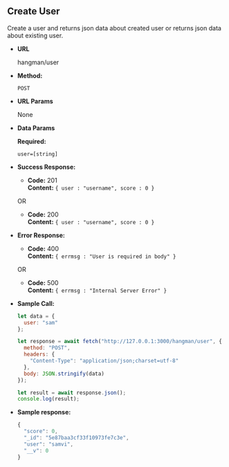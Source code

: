 ## **Create User**

Create a user and returns json data about created user or returns json data about existing user.

- **URL**

  hangman/user

- **Method:**

  `POST`

- **URL Params**

  None

- **Data Params**

   **Required:**
 
   `user=[string]`

- **Success Response:**

  - **Code:** 201 <br />
    **Content:** `{ user : "username", score : 0 }`

  OR

  - **Code:** 200 <br />
    **Content:** `{ user : "username", score : 0 }`

- **Error Response:**

  - **Code:** 400 <br />
    **Content:** `{ errmsg : "User is required in body" }`

  OR

  - **Code:** 500 <br />
    **Content:** `{ errmsg : "Internal Server Error" }`

- **Sample Call:**

  ```javascript
  let data = {
    user: "sam"
  };

  let response = await fetch("http://127.0.0.1:3000/hangman/user", {
    method: "POST",
    headers: {
      "Content-Type": "application/json;charset=utf-8"
    },
    body: JSON.stringify(data)
  });

  let result = await response.json();
  console.log(result);
  ```

- **Sample response:**

  ```javascript
  {
    "score": 0,
    "_id": "5e87baa3cf33f10973fe7c3e",
    "user": "samvi",
    "__v": 0
  }
  ```
